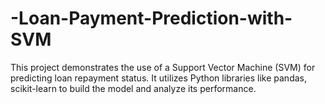 # -Loan-Payment-Prediction-with-SVM
This project demonstrates the use of a Support Vector Machine (SVM) for predicting loan repayment status. It utilizes Python libraries like pandas, scikit-learn to build the model and analyze its performance.
